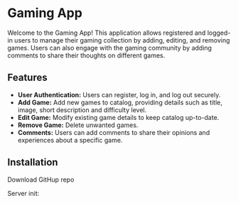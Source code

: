 # Gaming App

Welcome to the Gaming App! This application allows registered and logged-in users to manage their gaming collection by adding, editing, and removing games. Users can also engage with the gaming community by adding comments to share their thoughts on different games.

## Features

- **User Authentication:** Users can register, log in, and log out securely.
- **Add Game:** Add new games to catalog, providing details such as title, image, short description and difficulty level.
- **Edit Game:** Modify existing game details to keep catalog up-to-date.
- **Remove Game:** Delete unwanted games.
- **Comments:** Users can add comments to share their opinions and experiences about a specific game.


## Installation

Download GitHup repo

Server init:
